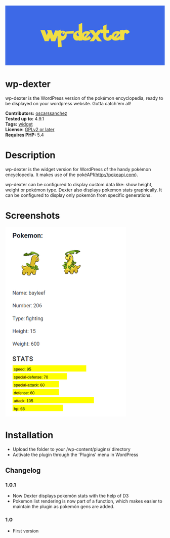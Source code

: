 ![Select an image, add text, and choose a link.](assets/dexter_title.png)
# wp-dexter

wp-dexter is the WordPress version of the pokémon encyclopedia, ready to be displayed on your wordpress website. Gotta catch'em all!

**Contributors:** [oscarssanchez](https://profiles.wordpress.org/oscarssanchez)  
**Tested up to:** 4.9.1  
**Tags:** [widget](https://wordpress.org/plugins/tags/widget)  
**License:** [GPLv2 or later](http://www.gnu.org/licenses/gpl-2.0.html)  
**Requires PHP:** 5.4 

# Description 

wp-dexter is the widget version for WordPress of the handy pokémon encyclopedia.
It makes use of the pokéAPI(http://pokeapi.com).

wp-dexter can be configured to display custom data like: show height, weight or pokémon type.
Dexter also displays pokemon stats graphically. It can be configured to display only pokemón from specific generations.

# Screenshots

![Select an image, add text, and choose a link.](assets/screenshot1.png)
  


# Installation

* Upload the folder to your /wp-content/plugins/ directory  
* Activate the plugin through the 'Plugins' menu in WordPress

## Changelog ##

### 1.0.1 ###

* Now Dexter displays pokemón stats with the help of D3
* Pokemon list rendering is now part of a function, which makes easier to maintain the plugin as pokemón gens are added.

### 1.0 ###  

* First version
